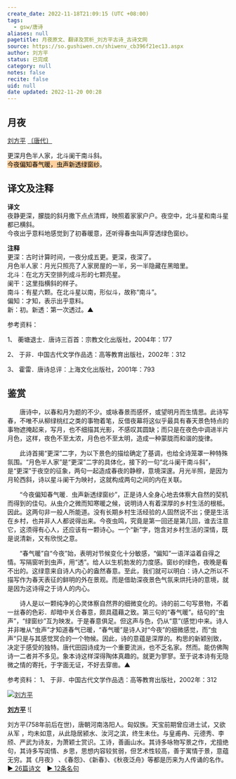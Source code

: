 ```yaml
---
create_date: 2022-11-18T21:09:15 (UTC +08:00)
tags:
  - gsw/唐诗
aliases: null
pagetitle: 月夜原文、翻译及赏析_刘方平古诗_古诗文网
source: https://so.gushiwen.cn/shiwenv_cb396f21ec13.aspx
author: 刘方平
status: 已完成
category: null
notes: false
recite: false
uid: null
date updated: 2022-11-20 00:28
---
```


## 月夜

[刘方平](https://so.gushiwen.cn/authorv_f5cae6780ab2.aspx) [〔唐代〕](https://so.gushiwen.cn/shiwens/default.aspx?cstr=%e5%94%90%e4%bb%a3)

更深月色半人家，北斗阑干南斗斜。\
<mark style="background: #FFB86CA6;">今夜偏知春气暖，虫声新透绿窗纱</mark>。

## 译文及注释

**译文**\
夜静更深，朦胧的斜月撒下点点清辉，映照着家家户户。夜空中，北斗星和南斗星都已横斜。\
今夜出乎意料地感觉到了初春暖意，还听得春虫叫声穿透绿色窗纱。

**注释**\
更深：古时计算时间，一夜分成五更。更深，夜深了。\
月色半人家：月光只照亮了人家房屋的一半，另一半隐藏在黑暗里。\
北斗：在北方天空排列成斗形的七颗亮星。\
阑干：这里指横斜的样子。\
南斗：有星六颗。在北斗星以南，形似斗，故称“南斗”。\
偏知：才知，表示出乎意料。\
新：初。新透：第一次透过。▲

参考资料：

1、 蘅塘退士．唐诗三百首：宗教文化出版社，2004年：177

2、 于非．中国古代文学作品选：高等教育出版社，2002年：312

3、 霍雷．唐诗总评：上海文化出版社，2001年：793

## 鉴赏

　　唐诗中，以春和月为题的不少。或咏春景而感怀，或望明月而生情思。此诗写春，不唯不从柳绿桃红之类的事物着笔，反借夜幕将这似乎最具有春天景色特点的事物遮掩起来，写月，也不细描其光影，不感叹其圆缺；而只是在夜色中调进半片月色，这样，夜色不至太浓，月色也不至太明，造成一种蒙胧而和谐的旋律。

　　此诗首揭“更深”二字，为以下景色的描绘确定了基调，也给全诗笼罩一种特殊氛围。“月色半人家”是“更深”二字的具体化，接下的一句“北斗阑干南斗斜”，是“更深”于夜空的征象，两句一起造成春夜的静穆，意境深邃。月光半照，是因为月轮西斜，诗以星斗阑干为映衬，这就构成两句之间的内在关联。

　　“今夜偏知春气暖．虫声新透绿窗纱”，正是诗人全身心地去体察大自然的契机而得到的佳句。从虫介之微而知寒暖之候，说明诗人有着深厚的乡村生活的根柢。因此。这两句非一般人所能道。没有长期乡村生活经验的人固然说不出；便是生活在乡村，也并非人人都说得出来。今夜虫鸣，究竟是第一回还是第几回，谁去注意它，这须得有心人，还应该有一颗诗心。一个“新”字，饱含对乡村生活的深情，既是说清新，又有欣悦之意。

　　“春气暖”自“今夜”始，表明对节候变化十分敏感，“偏知”一语洋溢着自得之情。写隔窗听到虫声，用“透”。给人以生机勃发的力度感。窗纱的绿色，夜晚是看不出的。这绿意来自诗人内心的盎然春意。至此，我们就可以明白：诗人之所以不描写作为春天表征的鲜明的外在景观。而是借助深夜景色气氛来烘托诗的意境，就是因为这诗得之于诗人的内心。

　　诗人是以一颗纯净的心灵体察自然界的细微变化的。诗的前二句写景物，不着一丝春的色彩．却暗中关合春意，颇具蕴藉之致。第三句的“春气暖”。结句的“虫声”，“绿窗纱”互为映发。于是春意俱足。但这声与色，仍从“意”(感觉)中来。诗人并非唯从“虫声”才知道春气已暖，“春气暖”是诗人对“今夜”的细微感觉，而“虫声”只是与其感觉冥合的一个物候。因此，诗的意蕴是深厚的。构思的新颖别致，决定于感受的独特。唐代田园诗成为一个重要流派，也不乏名家。然而。能仿佛陶诗一二者并不多见。象本诗这样深得陶体真趣的。就更为寥寥。至于说本诗有无隐微之情的寄托，于字面无证，不好去穿凿。▲

参考资料：
1、 于非．中国古代文学作品选：高等教育出版社，2002年：312

[![刘方平](https://song.gushiwen.cn/authorImg/liufangping.jpg)](https://so.gushiwen.cn/authorv_f5cae6780ab2.aspx)

[**刘方平**](https://so.gushiwen.cn/authorv_f5cae6780ab2.aspx) ![

刘方平(758年前后在世)，唐朝河南洛阳人。匈奴族。天宝前期曾应进士试，又欲从军 ，均未如意，从此隐居颍水、汝河之滨，终生未仕。与皇甫冉、元德秀、李颀、严武为诗友，为萧颖士赏识。工诗，善画山水。其诗多咏物写景之作，尤擅绝句，其诗多写闺情、乡思，思想内容较贫弱，但艺术性较高，善于寓情于景，意蕴无穷。其《月夜》 、《春怨》、《新春》、《秋夜泛舟》等都是历来为人传诵的名作。[► 26篇诗文](https://so.gushiwen.cn/shiwens/default.aspx?astr=%e5%88%98%e6%96%b9%e5%b9%b3)　[► 12条名句](https://so.gushiwen.cn/mingjus/default.aspx?astr=%e5%88%98%e6%96%b9%e5%b9%b3)

